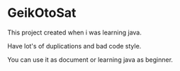 # GeikOtoSat

  This project created when i was learning java.

  Have lot's of duplications and bad code style.

  You can use it as document or learning java as beginner.
